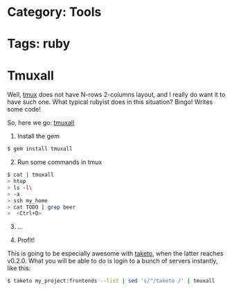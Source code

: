 # Category: Tools
# Tags: ruby

Tmuxall
=======

Well, [tmux](http://tmux.sourceforge.net/) does not have N-rows 2-columns layout, and I really do want it to have such one.
What typical rubyist does in this situation? Bingo! Writes some code!

So, here we go: [tmuxall](https://github.com/v-yarotsky/tmuxall)

<!-- more -->

1. Install the gem

  ```sh
  $ gem install tmuxall
  ```

2. Run some commands in tmux

  ```sh
  $ cat | tmuxall
  > htop
  > ls -l\
  > -a
  > ssh my_home
  > cat TODO | grep beer
  >  <Ctrl+D>
  ```

3. ...

4. Profit!

This is going to be especially awesome with [taketo](https://github.com/v-yarotsky/taketo), when the latter reaches v0.2.0.
What you will be able to do is login to a bunch of servers instantly, like this:

```sh
$ taketo my_project:frontends --list | sed 's/^/taketo /' | tmuxall
```

